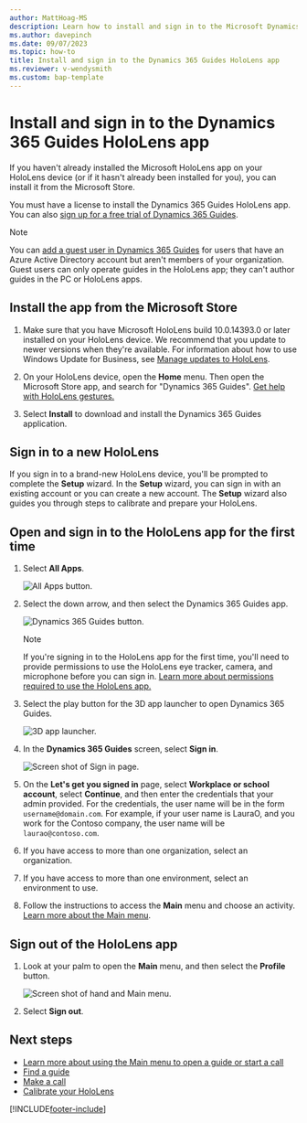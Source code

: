```yaml
---
author: MattHoag-MS
description: Learn how to install and sign in to the Microsoft Dynamics 365 Guides HoloLens app.
ms.author: davepinch
ms.date: 09/07/2023
ms.topic: how-to
title: Install and sign in to the Dynamics 365 Guides HoloLens app
ms.reviewer: v-wendysmith
ms.custom: bap-template
---
```


# Install and sign in to the Dynamics 365 Guides HoloLens app

If you haven't already installed the Microsoft HoloLens app on your HoloLens device (or if it hasn't already been installed for you), you can install it from the Microsoft Store.

You must have a license to install the Dynamics 365 Guides HoloLens app. You can also [sign up for a free trial of Dynamics 365 Guides](setup.md).

> [!NOTE]
> You can [add a guest user in Dynamics 365 Guides](admin-add-guest-user.md) for users that have an Azure Active Directory account but aren't members of your organization. Guest users can only operate guides in the HoloLens app; they can't author guides in the PC or HoloLens apps.

## Install the app from the Microsoft Store

1. Make sure that you have Microsoft HoloLens build 10.0.14393.0 or later installed on your HoloLens device. We recommend that you update to newer versions when they're available. For information about how to use Windows Update for Business, see [Manage updates to HoloLens](/HoloLens/hololens-updates).

1. On your HoloLens device, open the **Home** menu. Then open the Microsoft Store app, and search for "Dynamics 365 Guides". [Get help with HoloLens gestures.](authoring-gestures-HL2.md)

1. Select **Install** to download and install the Dynamics 365 Guides application.

## Sign in to a new HoloLens

If you sign in to a brand-new HoloLens device, you'll be prompted to complete the **Setup** wizard. In the **Setup** wizard, you can sign in with an existing account or you can create a new account. The **Setup** wizard also guides you through steps to calibrate and prepare your HoloLens.

## Open and sign in to the HoloLens app for the first time

1. Select **All Apps**.

    ![All Apps button.](media/all-apps-button.PNG "All Apps button")

1. Select the down arrow, and then select the Dynamics 365 Guides app.

    ![Dynamics 365 Guides button.](media/dynamics-365-guides-button.PNG "Dynamics 365 Guides button")

    > [!NOTE]
    > If you're signing in to the HoloLens app for the first time, you'll need to provide permissions to use the HoloLens eye tracker, camera, and microphone before you can sign in. [Learn more about permissions required to use the HoloLens app.](hololens-permissions.md)

1. Select the play button for the 3D app launcher to open Dynamics 365 Guides.

   ![3D app launcher.](media/3D-App-Launcher-D365Guides-immersive-app-s.png "3D app launcher")

1. In the **Dynamics 365 Guides** screen, select **Sign in**.

   ![Screen shot of Sign in page.](media/sign-in.PNG "Screenshot of Sign in page")

1. On the **Let's get you signed in** page, select **Workplace or school account**, select **Continue**, and then enter the credentials that your admin provided. For the credentials, the user name will be in the form `username@domain.com`. For example, if your user name is LauraO, and you work for the Contoso company, the user name will be `laurao@contoso.com`.

1. If you have access to more than one organization, select an organization.

1. If you have access to more than one environment, select an environment to use.

1. Follow the instructions to access the **Main** menu and choose an activity. [Learn more about the Main menu](main-menu.md).

## Sign out of the HoloLens app

1. Look at your palm to open the **Main** menu, and then select the **Profile** button.

    ![Screen shot of hand and Main menu.](media/main-menu-profile-settings.JPG "Screen shot of hand and Main menu")

1. Select **Sign out**.

## Next steps

- [Learn more about using the Main menu to open a guide or start a call](main-menu.md)
- [Find a guide](find-guide.md)
- [Make a call](make-call.md)
- [Calibrate your HoloLens](hololens-app-calibrate.md)

[!INCLUDE[footer-include](../includes/footer-banner.md)]
